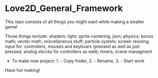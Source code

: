 # Love2D_General_Framework

This repo consists of all things you might want while making a smaller game!

Those things include:
      shaders; light;
      sprite centering;
      json;
      physics; bonus math; vector math;
      miscellaneous stuff;
      particle system;
      screen resizing;
      input for: controllers, mouses and keyboars (pressed as well as just pressed, analog sticcks for controllers as well);
      timers; scene managment

- To make new project:
      1. - Copy folder,
      2. - Rename,
      3. - Start work

Have fun making!
